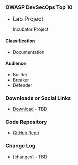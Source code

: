 ### OWASP DevSecOps Top 10
* <i class="fas fa-circle fa-stack" style="font-size: 1.3em; color:#f7b73c;"></i>
  <span style="font-size: 1.3em;">Lab Project</span>
  
  <span class="fa-stack fa-2x">
    <i class="fas fa-circle fa-stack-2x" style="color:#53AAE5 style="font-size: 1.3em;"></i>
    <i class="fas fa-egg fa-stack-1x fa-inverse"></i> Incubator Project </span>

#### Classification

* <i class="fas fa-file-alt" style="color:#233e81;"></i> Documentation

#### Audience

* <i class="fas fa-toolbox" style="color:#233e81;"></i> Builder
* <i class="fas fa-hammer" style="color:#233e81;"></i> Breaker
* <i class="fas fa-shield-alt" style="color:#233e81;"></i> Defender

### Downloads or Social Links
* [Download](#) - TBD

### Code Repository
* [GitHub Repo](https://github.com/OWASP/www-project-devsecops-top-10)


### Change Log
* [changes] - TBD

